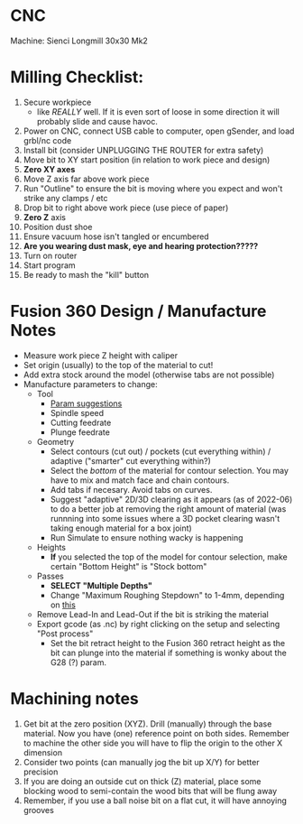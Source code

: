 # CNC

Machine: Sienci Longmill 30x30 Mk2

# Milling Checklist:

1. Secure workpiece
    - like *REALLY* well. If it is even sort of loose in some direction it will probably slide and cause havoc. 
2. Power on CNC, connect USB cable to computer, open gSender, and load grbl/nc code
3. Install bit (consider UNPLUGGING THE ROUTER for extra safety)
4. Move bit to XY start position (in relation to work piece and design)
5. **Zero XY axes**
6. Move Z axis far above work piece
7. Run "Outline" to ensure the bit is moving where you expect and won't strike any clamps / etc
8. Drop bit to right above work piece (use piece of paper)
9. **Zero Z** axis
10. Position dust shoe
11. Ensure vacuum hose isn't tangled or encumbered 
12. **Are you wearing dust mask, eye and hearing protection?????**
13. Turn on router 
14. Start program
15. Be ready to mash the "kill" button

# Fusion 360 Design / Manufacture Notes

- Measure work piece Z height with caliper
- Set origin (usually) to the top of the material to cut!
- Add extra stock around the model (otherwise tabs are not possible)
- Manufacture parameters to change:
  - Tool
    - [Param suggestions](https://resources.sienci.com/view/lmk2-feeds-and-speeds/)
    - Spindle speed
    - Cutting feedrate
    - Plunge feedrate
  - Geometry
    - Select contours (cut out) / pockets (cut everything within) / adaptive ("smarter" cut everything within?)
    - Select the *bottom* of the material for contour selection. You may have to mix and match face and chain contours.
    - Add tabs if necesary. Avoid tabs on curves.
    - Suggest "adaptive" 2D/3D clearing as it appears (as of 2022-06) to do a better job at removing the right amount of material (was runnning into some issues where a 3D pocket clearing wasn't taking enough material for a box joint)
    - Run Simulate to ensure nothing wacky is happening
  - Heights
    - **If** you selected the top of the model for contour selection, make certain "Bottom Height" is "Stock bottom"
  - Passes
    - **SELECT "Multiple Depths"** 
    - Change "Maximum Roughing Stepdown" to 1-4mm, depending on [this](https://resources.sienci.com/view/lmk2-feeds-and-speeds/)
  - Remove Lead-In and Lead-Out if the bit is striking the material
  - Export gcode (as .nc) by right clicking on the setup and selecting "Post process" 
    - Set the bit retract height to the Fusion 360 retract height as the bit can plunge into the material if something is wonky about the G28 (?) param. 

# Machining notes

1. Get bit at the zero position (XYZ). Drill (manually) through the base material. Now you have (one) reference point on both sides. Remember to machine the other side you will have to flip the origin to the other X dimension
2. Consider two points (can manually jog the bit up X/Y) for better precision
3. If you are doing an outside cut on thick (Z) material, place some blocking wood to semi-contain the wood bits that will be flung away
4. Remember, if you use a ball noise bit on a flat cut, it will have annoying grooves

